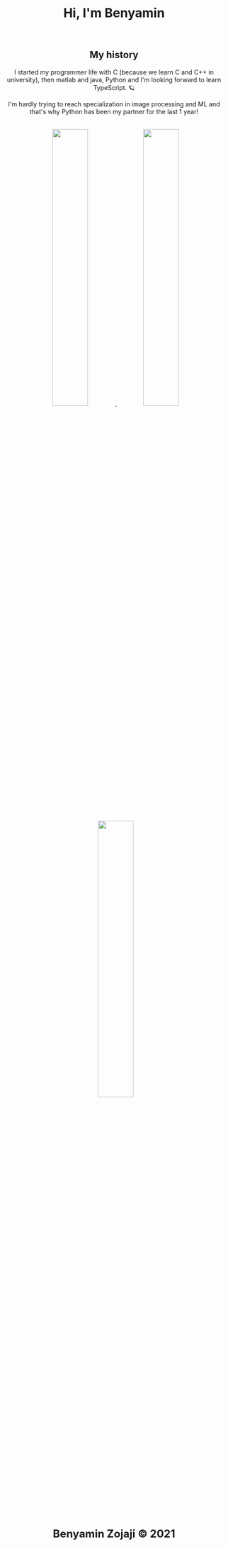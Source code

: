 <h1 align="center">Hi, I'm Benyamin </h1>
<br/>
<h2 align="center">My history</h2>
<p align="center">
   I started my programmer life with C (because we learn C and C++ in university), then matlab and java, Python and I'm looking forward to learn TypeScript. 🪐
</p>
<p align="center">
   I'm hardly trying to reach specialization in image processing and ML and that's why Python has been my partner for the last 1 year! 
</p>
<br/>


<div align="center">&nbsp;
   <a href="#">
   <img
        width="40%"
        src="https://github-readme-stats.vercel.app/api?username=benyaminzojaji&count_private=true&include_all_commits=true&show_icons=true&theme=tokyonight&custom_title=GitHub+Stats"
    />
   </a>
   <a href="#">
   <img
        width="40%"
        src="https://github-readme-streak-stats.herokuapp.com?user=benyaminzojaji&theme=tokyonight"
    />
    </a>
</div>

<div align="center">&nbsp;
   <img
        width="40%"
        src="https://github-readme-stats.vercel.app/api/top-langs/?username=benyaminzojaji&layout=compact&include_all_commits=true&show_icons=true&theme=tokyonight&custom_title=Most+Used+Languages"
    />
</div>


<br/>
<br/>
<div align="center">
   <strong>
   <font size="+2" style="font">
   Benyamin Zojaji © 2021
   </font>
   </strong>
</div>
